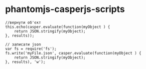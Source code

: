 # phantomjs-casperjs-scripts



    //вернути об'єкт
    this.echo(casper.evaluate(function(myObject ) {
        return JSON.stringify(myObject);
    }, results));

    // записати json
    var fs = require('fs');
    fs.write('myFile.json', casper.evaluate(function(myObject ) {
        return JSON.stringify(myObject);
    }, results), 'w');